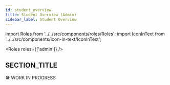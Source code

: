 ```yaml
---
id: student_overview
title: Student Overview (Admin)
sidebar_label: Student Overview
---
```


import Roles from '../../src/components/roles/Roles';
import IconInText from '../../src/components/icon-in-text/IconInText';

<Roles roles={['admin']} />

## SECTION_TITLE

<!-- TODO: Write article -->

🛠 WORK IN PROGRESS
